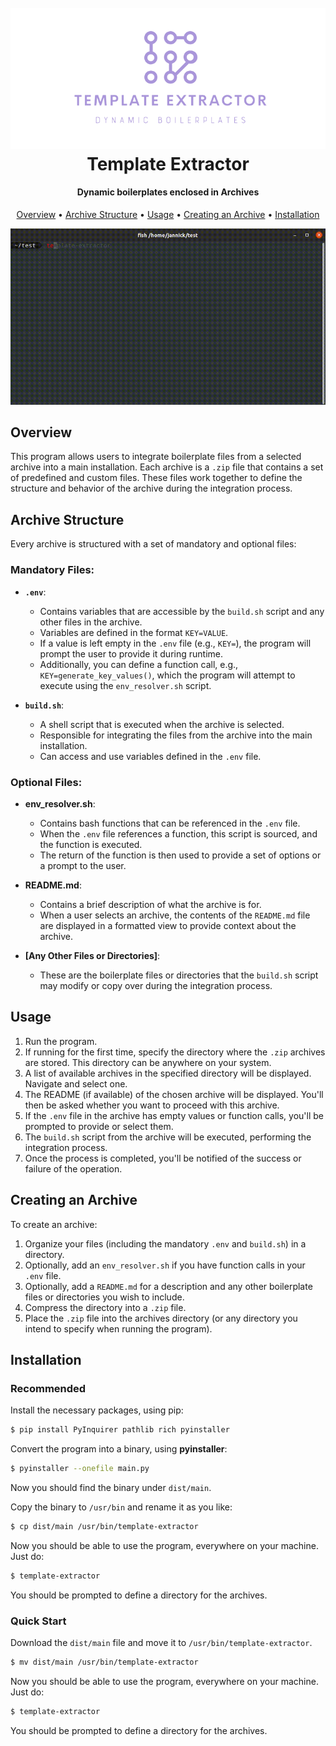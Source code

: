 <div align="center">
  <h1>
    <br>
    <img src="./assets/template_extractor_big_trans.png" alt="Markdownify" width="650">
    <br>
    Template Extractor
    <br>
  </h1>

  <h4>Dynamic boilerplates enclosed in Archives</h4>

  <p>
    <a href="#overview">Overview</a> •
    <a href="#archive-structure">Archive Structure</a> •
    <a href="#usage">Usage</a> •
    <a href="#creating-an-archive">Creating an Archive</a> •
    <a href="#installation">Installation</a>
  </p>

  ![screenshot](./assets/template_extractor_demo.gif)
</div>

## Overview

This program allows users to integrate boilerplate files from a selected archive into a main installation. Each archive is a `.zip` file that contains a set of predefined and custom files. These files work together to define the structure and behavior of the archive during the integration process.

## Archive Structure

Every archive is structured with a set of mandatory and optional files:

### Mandatory Files:

- **`.env`**:
  - Contains variables that are accessible by the `build.sh` script and any other files in the archive.
  - Variables are defined in the format `KEY=VALUE`. 
  - If a value is left empty in the `.env` file (e.g., `KEY=`), the program will prompt the user to provide it during runtime.
  - Additionally, you can define a function call, e.g., `KEY=generate_key_values()`, which the program will attempt to execute using the `env_resolver.sh` script.

- **`build.sh`**:
  - A shell script that is executed when the archive is selected.
  - Responsible for integrating the files from the archive into the main installation.
  - Can access and use variables defined in the `.env` file.

### Optional Files:

- **env_resolver.sh**:
  - Contains bash functions that can be referenced in the `.env` file.
  - When the `.env` file references a function, this script is sourced, and the function is executed.
  - The return of the function is then used to provide a set of options or a prompt to the user.

- **README.md**:
  - Contains a brief description of what the archive is for.
  - When a user selects an archive, the contents of the `README.md` file are displayed in a formatted view to provide context about the archive.

- **[Any Other Files or Directories]**:
  - These are the boilerplate files or directories that the `build.sh` script may modify or copy over during the integration process.

## Usage

1. Run the program.
2. If running for the first time, specify the directory where the `.zip` archives are stored. This directory can be anywhere on your system.
3. A list of available archives in the specified directory will be displayed. Navigate and select one.
4. The README (if available) of the chosen archive will be displayed. You'll then be asked whether you want to proceed with this archive.
5. If the `.env` file in the archive has empty values or function calls, you'll be prompted to provide or select them.
6. The `build.sh` script from the archive will be executed, performing the integration process.
7. Once the process is completed, you'll be notified of the success or failure of the operation.

## Creating an Archive

To create an archive:

1. Organize your files (including the mandatory `.env` and `build.sh`) in a directory.
2. Optionally, add an `env_resolver.sh` if you have function calls in your `.env` file.
3. Optionally, add a `README.md` for a description and any other boilerplate files or directories you wish to include.
4. Compress the directory into a `.zip` file.
5. Place the `.zip` file into the archives directory (or any directory you intend to specify when running the program).

## Installation

### Recommended

Install the necessary packages, using pip:

```bash
$ pip install PyInquirer pathlib rich pyinstaller
```

Convert the program into a binary, using **pyinstaller**:

```bash
$ pyinstaller --onefile main.py
```

Now you should find the binary under `dist/main`.

Copy the binary to `/usr/bin` and rename it as you like:

```bash
$ cp dist/main /usr/bin/template-extractor
```

Now you should be able to use the program, everywhere on your machine. Just do:

```bash
$ template-extractor
```

You should be prompted to define a directory for the archives.

### Quick Start

Download the `dist/main` file and move it to `/usr/bin/template-extractor`.

```bash
$ mv dist/main /usr/bin/template-extractor
```

Now you should be able to use the program, everywhere on your machine. Just do:

```bash
$ template-extractor
```

You should be prompted to define a directory for the archives.